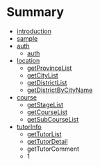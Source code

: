 # Summary

* [introduction](README.md)
* [sample](sample/getSearchFilterTypeList.md)
* [auth](auth.md)
   * [auth](auth.md)
* [location](location.md)
   * [getProvinceList](getprovincelist.md)
   * [getCityList](getcitylist.md)
   * [getDistrictList](getdistrictlist.md)
   * [getDistrictByCityName](getdistrictbycityname.md)
* [course](course.md)
   * [getStageList](getstagelist.md)
   * [getCourseList](getcourselist.md)
   * [getSubCourseList](getsubcourselist.md)
* [tutorInfo](tutorinfo.md)
   * [getTutorList](gettutorlist.md)
   * [getTutorDetail](gettutordetail.md)
   * getTutorComment
   * 1


